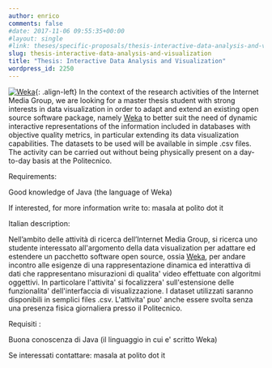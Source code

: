 ```yaml
---
author: enrico
comments: false
#date: 2017-11-06 09:55:35+00:00
#layout: single
#link: theses/specific-proposals/thesis-interactive-data-analysis-and-visualization/
slug: thesis-interactive-data-analysis-and-visualization
title: "Thesis: Interactive Data Analysis and Visualization"
wordpress_id: 2250
---
```


[![Weka]({{site.baseurl}}/res/2017/11/Weka.png)]({{site.baseurl}}/res/2017/11/Weka.png){: .align-left} In the context of the research activities of the Internet Media Group, we are looking for a master thesis student with strong interests in data visualization in order to adapt and extend an existing open source software package, namely [Weka](https://www.cs.waikato.ac.nz/ml/weka) to better suit the need of dynamic interactive representations of the information included in databases with objective quality metrics, in particular extending its data visualization capabilities. The datasets to be used will be available in simple .csv files. The activity can be carried out without being physically present on a day-to-day basis at the Politecnico.

Requirements:

Good knowledge of Java (the language of Weka)

If interested, for more information write to: masala at polito dot it

Italian description:

Nell’ambito delle attività di ricerca dell’Internet Media Group, si ricerca uno studente interessato all'argomento della data visualization per adattare ed estendere un pacchetto software open source, ossia [Weka](https://www.cs.waikato.ac.nz/ml/weka), per andare incontro alle esigenze di una rappresentazione dinamica ed interattiva di dati che rappresentano misurazioni di qualita' video effettuate con algoritmi oggettivi. In particolare l'attivita' si focalizzera' sull'estensione delle funzionalita' dell'interfaccia di visualizzazione. I dataset utilizzati saranno disponibili in semplici files .csv. L'attivita' puo' anche essere svolta senza una presenza fisica giornaliera presso il Politecnico.

Requisiti :

Buona conoscenza di Java (il linguaggio in cui e' scritto Weka)

Se interessati contattare: masala at polito dot it
